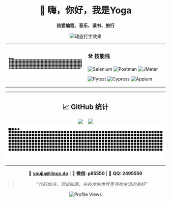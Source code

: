 <div align="center">

# 🙋 嗨，你好，我是Yoga

**热爱编程、音乐、读书、旅行**

<img src="https://readme-typing-svg.herokuapp.com?font=Fira+Code&size=22&pause=1500&color=6366F1&center=true&width=600&lines=🌊+保持热爱，奔赴山海;🏔️+心有猛虎，细嗅蔷薇;🌸+愿你历尽千帆，归来仍是少年;⭐+生活不止眼前的苟且，还有诗和远方;🎭+做自己生命的主角，而不是别人故事的配角" alt="动态打字效果">

<br>

<table border="0">
<tr>
<td width="50%" align="center">
  <!-- 选择以下任一动画效果 -->
  
  <!-- 选项1: 经典贪吃蛇动画（当前使用） -->
  <img src="https://raw.githubusercontent.com/Platane/snk/output/github-contribution-grid-snake.svg" width="300" alt="贪吃蛇动画">
  
  <!-- 选项2: 波浪动画效果 -->
  <!-- <img src="https://capsule-render.vercel.app/api?type=waving&color=gradient&height=200&section=header&text=Coding%20Life&fontSize=30&fontAlignY=35&desc=Keep%20Learning&descAlignY=55&descAlign=50" width="300" alt="波浪动画"> -->
  
  <!-- 选项3: 代码雨效果 -->
  <!-- <img src="https://media.giphy.com/media/ZVik7pBtu9dNS/giphy.gif" width="300" alt="代码雨动画"> -->
  
  <!-- 选项4: 编程猫咪动画 -->
  <!-- <img src="https://media.giphy.com/media/LmNwrBhejkK9EFP504/giphy.gif" width="300" alt="编程猫咪"> -->
  
  <!-- 选项5: 3D立体效果 -->
  <!-- <img src="https://capsule-render.vercel.app/api?type=cylinder&color=gradient&height=200&section=header&text=Developer&fontSize=40&fontColor=ffffff&animation=fadeIn" width="300" alt="3D动画"> -->
  
  <!-- 选项6: 终端命令行动画 -->
  <!-- <img src="https://media.giphy.com/media/3oKIPnAiaMCws8nOsE/giphy.gif" width="300" alt="终端动画"> -->
  
</td>
<td width="50%" align="left">
  <h3>🛠️ 技能栈</h3>
  
  ![Selenium](https://img.shields.io/badge/Selenium-43B02A?style=flat&logo=selenium&logoColor=white)
  ![Postman](https://img.shields.io/badge/Postman-FF6C37?style=flat&logo=postman&logoColor=white)
  ![JMeter](https://img.shields.io/badge/JMeter-D22128?style=flat&logo=apache&logoColor=white)
  
  ![Pytest](https://img.shields.io/badge/Pytest-FF6C37?style=flat&logo=testng&logoColor=white)
  ![Cypress](https://img.shields.io/badge/Cypress-17202C?style=flat&logo=cypress&logoColor=white)
  ![Appium](https://img.shields.io/badge/Appium-662D91?style=flat&logo=appium&logoColor=white)
  
</td>
</tr>
</table>

---

## 📈 GitHub 统计

<img height="160" src="https://github-readme-stats.vercel.app/api?username=itxaiohanglover&show_icons=true&include_all_commits=true&count_private=true&hide_border=true&bg_color=ffffff&title_color=111827&text_color=4B5563&icon_color=3B82F6">
&nbsp;&nbsp;
<img height="160" src="https://github-readme-stats.vercel.app/api/top-langs/?username=itxaiohanglover&layout=compact&hide_border=true&bg_color=ffffff&title_color=111827&text_color=4B5563">

<picture>
  <source media="(prefers-color-scheme: dark)" srcset="https://raw.githubusercontent.com/itxaiohanglover/itxaiohanglover/output/github-contribution-grid-snake-dark.svg">
  <source media="(prefers-color-scheme: light)" srcset="https://raw.githubusercontent.com/itxaiohanglover/itxaiohanglover/output/github-contribution-grid-snake.svg">
  <img alt="代码贡献图" src="https://raw.githubusercontent.com/itxaiohanglover/itxaiohanglover/output/github-contribution-grid-snake.svg">
</picture>

---

📧 **youjia@linux.do** | 💬 **微信: p95550** | 🐧 **QQ: 2495550**

> *"代码如诗，测试如画，在技术的世界里寻找生活的美好"*

![Profile Views](https://komarev.com/ghpvc/?username=itxaiohanglover&style=flat&color=3B82F6)

</div>
